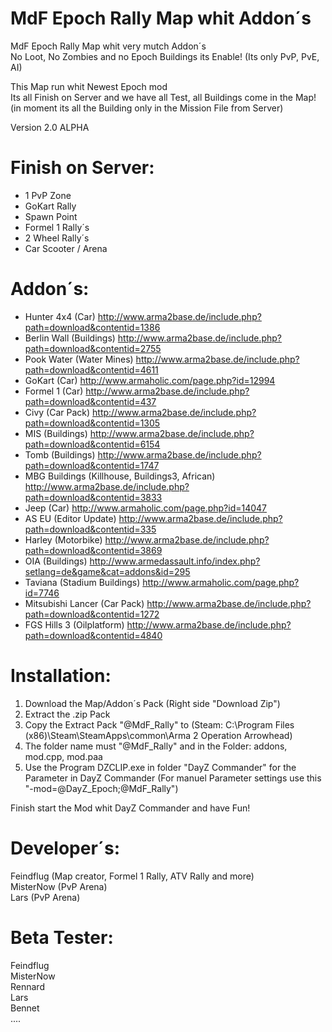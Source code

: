 MdF Epoch Rally Map whit Addon´s
=============================

MdF Epoch Rally Map whit very mutch Addon´s		
No Loot, No Zombies and no Epoch Buildings its Enable! (Its only PvP, PvE, AI)		

This Map run whit Newest Epoch mod 		
Its all Finish on Server and we have all Test, all Buildings come in the Map! (in moment its all the Building only in the Mission File from Server)		

Version 2.0 ALPHA



Finish on Server:
=============================	
- 1 PvP Zone
- GoKart Rally	
- Spawn Point		
- Formel 1 Rally´s		
- 2 Wheel Rally´s	
- Car Scooter / Arena		


Addon´s:
=============================
- Hunter 4x4 (Car) http://www.arma2base.de/include.php?path=download&contentid=1386
- Berlin Wall (Buildings) http://www.arma2base.de/include.php?path=download&contentid=2755
- Pook Water (Water Mines) http://www.arma2base.de/include.php?path=download&contentid=4611
- GoKart (Car) http://www.armaholic.com/page.php?id=12994
- Formel 1 (Car) http://www.arma2base.de/include.php?path=download&contentid=437
- Civy (Car Pack) http://www.arma2base.de/include.php?path=download&contentid=1305
- MIS (Buildings) http://www.arma2base.de/include.php?path=download&contentid=6154
- Tomb (Buildings) http://www.arma2base.de/include.php?path=download&contentid=1747
- MBG Buildings (Killhouse, Buildings3, African) http://www.arma2base.de/include.php?path=download&contentid=3833
- Jeep (Car) http://www.armaholic.com/page.php?id=14047
- AS EU (Editor Update) http://www.arma2base.de/include.php?path=download&contentid=335
- Harley (Motorbike) http://www.arma2base.de/include.php?path=download&contentid=3869
- OIA (Buildings) http://www.armedassault.info/index.php?setlang=de&game&cat=addons&id=295
- Taviana (Stadium Buildings) http://www.armaholic.com/page.php?id=7746
- Mitsubishi Lancer (Car Pack) http://www.arma2base.de/include.php?path=download&contentid=1272
- FGS Hills 3 (Oilplatform) http://www.arma2base.de/include.php?path=download&contentid=4840


Installation:
=============================
1. Download the Map/Addon´s Pack (Right side "Download Zip")
2. Extract the .zip Pack
3. Copy the Extract Pack "@MdF_Rally" to (Steam: C:\Program Files (x86)\Steam\SteamApps\common\Arma 2 Operation Arrowhead)
4. The folder name must "@MdF_Rally" and in the Folder: addons, mod.cpp, mod.paa
5. Use the Program DZCLIP.exe in folder "DayZ Commander" for the Parameter in DayZ Commander
(For manuel Parameter settings use this "-mod=@DayZ_Epoch;@MdF_Rally")

Finish start the Mod whit DayZ Commander and have Fun!


Developer´s:
=============================
Feindflug (Map creator, Formel 1 Rally, ATV Rally and more)		
MisterNow (PvP Arena)	
Lars (PvP Arena)		


Beta Tester:
=============================
Feindflug	
MisterNow	
Rennard		
Lars	
Bennet	
....	